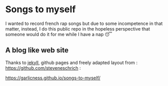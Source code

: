 # Songs to myself

I wanted to record french rap songs but due to some incompetence in that matter, instead, I do this public repo in the hopeless perspective that someone would do it for me while I have a nap 😴

## A blog like web site

Thanks to [jekyll](https://github.com/jekyll), github pages and freely adapted layout from : <https://github.com/steveneschrich> :

<https://garlicness.github.io/songs-to-myself/>
